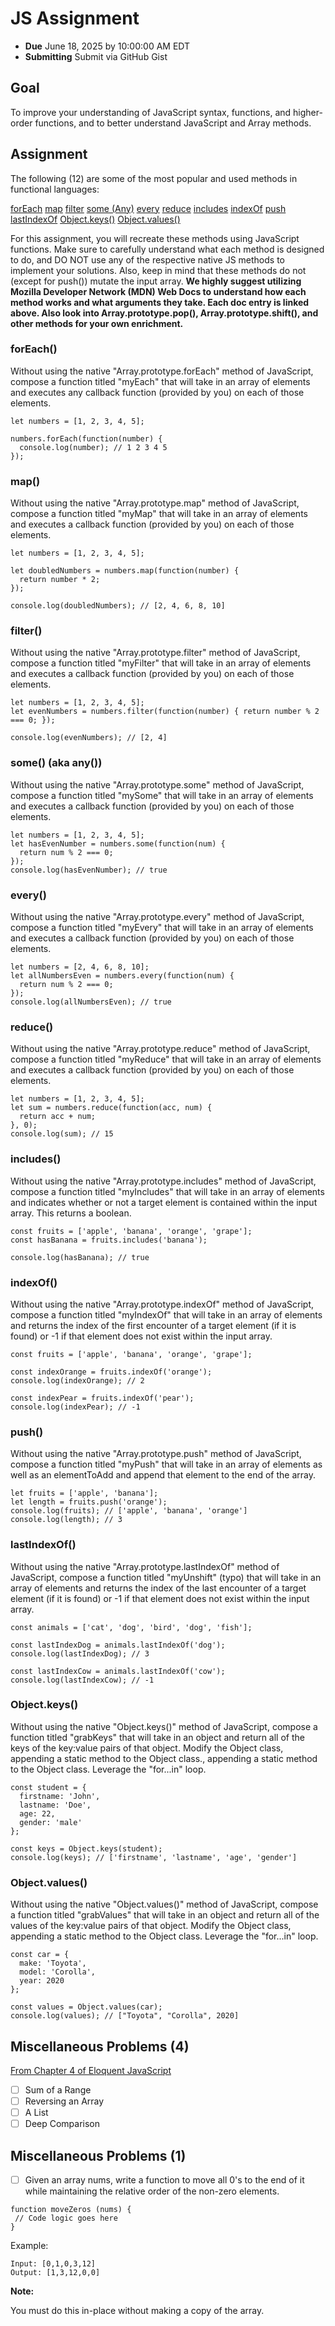 # JS Assignment

- **Due** June 18, 2025 by 10:00:00 AM EDT
- **Submitting** Submit via GitHub Gist

## Goal

To improve your understanding of JavaScript syntax, functions, and higher-order functions, and to better understand JavaScript and Array methods.

## Assignment

The following (12) are some of the most popular and used methods in functional languages:

[forEach](https://developer.mozilla.org/en-US/docs/Web/JavaScript/Reference/Global_Objects/Array/forEach)
[map](https://developer.mozilla.org/en-US/docs/Web/JavaScript/Reference/Global_Objects/Array/map)
[filter](https://developer.mozilla.org/en-US/docs/Web/JavaScript/Reference/Global_Objects/Array/filter)
[some (Any)](https://developer.mozilla.org/en-US/docs/Web/JavaScript/Reference/Global_Objects/Array/some)
[every](https://developer.mozilla.org/en-US/docs/Web/JavaScript/Reference/Global_Objects/Array/every)
[reduce](https://developer.mozilla.org/en-US/docs/Web/JavaScript/Reference/Global_Objects/Array/reduce)
[includes](https://developer.mozilla.org/en-US/docs/Web/JavaScript/Reference/Global_Objects/Array/includes)
[indexOf](https://developer.mozilla.org/en-US/docs/Web/JavaScript/Reference/Global_Objects/Array/indexOf)
[push](https://developer.mozilla.org/en-US/docs/Web/JavaScript/Reference/Global_Objects/Array/push)
[lastIndexOf](https://developer.mozilla.org/en-US/docs/Web/JavaScript/Reference/Global_Objects/Array/lastIndexOf)
[Object.keys()](https://developer.mozilla.org/en-US/docs/Web/JavaScript/Reference/Global_Objects/Object/keys)
[Object.values()](https://developer.mozilla.org/en-US/docs/Web/JavaScript/Reference/Global_Objects/Object/values)

For this assignment, you will recreate these methods using JavaScript functions. Make sure to carefully understand what each method is designed to do, and DO NOT use any of the respective native JS methods to implement your solutions. Also, keep in mind that these methods do not (except for push()) mutate the input array. **We highly suggest utilizing Mozilla Developer Network (MDN) Web Docs to understand how each method works and what arguments they take. Each doc entry is linked above. Also look into Array.prototype.pop(), Array.prototype.shift(), and other methods for your own enrichment.**

### forEach()

Without using the native "Array.prototype.forEach" method of JavaScript, compose a function titled "myEach" that will take in an array of elements and executes any callback function (provided by you) on each of those elements.

```
let numbers = [1, 2, 3, 4, 5];

numbers.forEach(function(number) {
  console.log(number); // 1 2 3 4 5
});
```

### map()

Without using the native "Array.prototype.map" method of JavaScript, compose a function titled "myMap" that will take in an array of elements and executes a callback function (provided by you) on each of those elements.

```
let numbers = [1, 2, 3, 4, 5];

let doubledNumbers = numbers.map(function(number) {
  return number * 2;
});

console.log(doubledNumbers); // [2, 4, 6, 8, 10]
```

### filter()

Without using the native "Array.prototype.filter" method of JavaScript, compose a function titled "myFilter" that will take in an array of elements and executes a callback function (provided by you) on each of those elements.

```
let numbers = [1, 2, 3, 4, 5];
let evenNumbers = numbers.filter(function(number) { return number % 2 === 0; });

console.log(evenNumbers); // [2, 4]
```

### some() (aka any())

Without using the native "Array.prototype.some" method of JavaScript, compose a function titled "mySome" that will take in an array of elements and executes a callback function (provided by you) on each of those elements.

```
let numbers = [1, 2, 3, 4, 5];
let hasEvenNumber = numbers.some(function(num) {
  return num % 2 === 0;
});
console.log(hasEvenNumber); // true
```

### every()

Without using the native "Array.prototype.every" method of JavaScript, compose a function titled "myEvery" that will take in an array of elements and executes a callback function (provided by you) on each of those elements.

```
let numbers = [2, 4, 6, 8, 10];
let allNumbersEven = numbers.every(function(num) {
  return num % 2 === 0;
});
console.log(allNumbersEven); // true
```

### reduce()

Without using the native "Array.prototype.reduce" method of JavaScript, compose a function titled "myReduce" that will take in an array of elements and executes a callback function (provided by you) on each of those elements.

```
let numbers = [1, 2, 3, 4, 5];
let sum = numbers.reduce(function(acc, num) {
  return acc + num;
}, 0);
console.log(sum); // 15
```

### includes()

Without using the native "Array.prototype.includes" method of JavaScript, compose a function titled "myIncludes" that will take in an array of elements and indicates whether or not a target element is contained within the input array. This returns a boolean.

```
const fruits = ['apple', 'banana', 'orange', 'grape'];
const hasBanana = fruits.includes('banana');

console.log(hasBanana); // true
```

### indexOf()

Without using the native "Array.prototype.indexOf" method of JavaScript, compose a function titled "myIndexOf" that will take in an array of elements and returns the index of the first encounter of a target element (if it is found) or -1 if that element does not exist within the input array.

```
const fruits = ['apple', 'banana', 'orange', 'grape'];

const indexOrange = fruits.indexOf('orange');
console.log(indexOrange); // 2

const indexPear = fruits.indexOf('pear');
console.log(indexPear); // -1
```

### push()

Without using the native "Array.prototype.push" method of JavaScript, compose a function titled "myPush" that will take in an array of elements as well as an elementToAdd and append that element to the end of the array.

```
let fruits = ['apple', 'banana'];
let length = fruits.push('orange');
console.log(fruits); // ['apple', 'banana', 'orange']
console.log(length); // 3
```

### lastIndexOf()

Without using the native "Array.prototype.lastIndexOf" method of JavaScript, compose a function titled "myUnshift" (typo) that will take in an array of elements and returns the index of the last encounter of a target element (if it is found) or -1 if that element does not exist within the input array.

```
const animals = ['cat', 'dog', 'bird', 'dog', 'fish'];

const lastIndexDog = animals.lastIndexOf('dog');
console.log(lastIndexDog); // 3

const lastIndexCow = animals.lastIndexOf('cow');
console.log(lastIndexCow); // -1
```

### Object.keys()

Without using the native "Object.keys()" method of JavaScript, compose a function titled "grabKeys" that will take in an object and return all of the keys of the key:value pairs of that object. Modify the Object class, appending a static method to the Object class., appending a static method to the Object class. Leverage the "for...in" loop.

```
const student = {
  firstname: 'John',
  lastname: 'Doe',
  age: 22,
  gender: 'male'
};

const keys = Object.keys(student);
console.log(keys); // ['firstname', 'lastname', 'age', 'gender']
```

### Object.values()

Without using the native "Object.values()" method of JavaScript, compose a function titled "grabValues" that will take in an object and return all of the values of the key:value pairs of that object. Modify the Object class, appending a static method to the Object class. Leverage the "for...in" loop.

```
const car = {
  make: 'Toyota',
  model: 'Corolla',
  year: 2020
};

const values = Object.values(car);
console.log(values); // ["Toyota", "Corolla", 2020]
```

## Miscellaneous Problems (4)

[From Chapter 4 of Eloquent JavaScript](https://eloquentjavascript.net/04_data.html)

- [ ] Sum of a Range
- [ ] Reversing an Array
- [ ] A List
- [ ] Deep Comparison

## Miscellaneous Problems (1)

- [ ] Given an array nums, write a function to move all 0's to the end of it while maintaining the relative order of the non-zero elements.

```
function moveZeros (nums) {
 // Code logic goes here
}
```

Example:

```
Input: [0,1,0,3,12]
Output: [1,3,12,0,0]
```

**Note:**

You must do this in-place without making a copy of the array.
